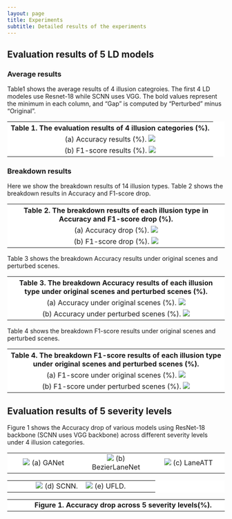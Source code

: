 ```yaml
---
layout: page
title: Experiments
subtitle: Detailed results of the experiments
---
```


## Evaluation results of 5 LD models 

### Average results

Table1 shows the average results of 4 illusion categroies. The first 4 LD modeles use Resnet-18 while SCNN uses VGG. The bold values represent the minimum in each column, and “Gap” is computed by “Perturbed” minus “Original”.

<div>
<table border="0" style="max-width:100%; border-collapse: collapse; text-align:center; background: rgb(255, 255, 255);">
    <col align="center" width="100%">
    <tr style="border: none">
        <th style="background: rgb(255, 255, 255);text-align:center; border: none">Table 1. The evaluation results of 4 illusion categories (%).</th>
    </tr>
    <tr style="border: none">
        <td style="background: rgb(255, 255, 255);text-align:center;border: none">
            (a) Accuracy results (%).
            <img src="./assets/img/acc.png">
        </td>
    </tr>
    <tr style="border: none">
        <td style="background: rgb(255, 255, 255);text-align:center;border: none">
            (b) F1-score results (%).
            <img src="./assets/img/f1.png">
        </td>
    </tr>
</table>
</div>


### Breakdown results

Here we show the breakdown results of 14 illusion types.
Table 2 shows the breakdown results in Accuracy and F1-score drop.

<div>
<table border="0" style="max-width:100%; border-collapse: collapse; text-align:center; background: rgb(255, 255, 255);">
    <col align="center" width="100%">
    <tr style="border: none">
        <th style="background: rgb(255, 255, 255);text-align:center; border: none">Table 2. The breakdown results of each illusion type in Accuracy and F1-score drop (%).</th>
    </tr>
    <tr style="border: none">
        <td style="background: rgb(255, 255, 255);text-align:center;border: none">
            (a) Accuracy drop (%).
            <img src="./assets/img/acc_drop.png">
        </td>
    </tr>
    <tr style="border: none">
        <td style="background: rgb(255, 255, 255);text-align:center;border: none">
            (b) F1-score drop (%).
            <img src="./assets/img/f1_drop.png">
        </td>
    </tr>
</table>
</div>

Table 3 shows the breakdown Accuracy results under original scenes and perturbed scenes.

<div>
<table border="0" style="max-width:100%; border-collapse: collapse; text-align:center; background: rgb(255, 255, 255);">
    <col align="center" width="100%">
    <tr style="border: none">
        <th style="background: rgb(255, 255, 255);text-align:center; border: none">Table 3. The breakdown Accuracy results of each illusion type under original scenes and perturbed scenes (%).</th>
    </tr>
    <tr style="border: none">
        <td style="background: rgb(255, 255, 255);text-align:center;border: none">
            (a) Accuracy under original scenes (%).
            <img src="./assets/img/acc_original.png">
        </td>
    </tr>
    <tr style="border: none">
        <td style="background: rgb(255, 255, 255);text-align:center;border: none">
            (b) Accuracy under perturbed scenes (%).
            <img src="./assets/img/acc_perturbed.png">
        </td>
    </tr>
</table>
</div>

Table 4 shows the breakdown F1-score results under original scenes and perturbed scenes.

<div>
<table border="0" style="max-width:100%; border-collapse: collapse; text-align:center; background: rgb(255, 255, 255);">
    <col align="center" width="100%">
    <tr style="border: none">
        <th style="background: rgb(255, 255, 255);text-align:center; border: none">Table 4. The breakdown F1-score results of each illusion type under original scenes and perturbed scenes (%).</th>
    </tr>
    <tr style="border: none">
        <td style="background: rgb(255, 255, 255);text-align:center;border: none">
            (a) F1-score under original scenes (%).
            <img src="./assets/img/f1_original.png">
        </td>
    </tr>
    <tr style="border: none">
        <td style="background: rgb(255, 255, 255);text-align:center;border: none">
            (b) F1-score under perturbed scenes (%).
            <img src="./assets/img/f1_perturbed.png">
        </td>
    </tr>
</table>
</div>

## Evaluation results of 5 severity levels

Figure 1 shows the Accuracy drop of various models using ResNet-18 backbone (SCNN uses VGG backbone) across different severity levels under 4 illusion categories.

<div>
<table border="0" style="max-width:100%; border-collapse: collapse; text-align:center; background: rgb(255, 255, 255);">
    <col align="center" width="33%">
    <col align="center" width="33%">
    <col align="center" width="33%">
    <tr style="border: none">
        <td style="background: rgb(255, 255, 255);text-align:center;border: none">
            <img src="./assets/img/ganet-final_exp_res18_s8.png">
            (a) GANet
        </td>
        <td style="background: rgb(255, 255, 255);text-align:center;border: none">
            <img src="./assets/img/ganet-final_exp_res18_s8.png">
            (b) BezierLaneNet
        </td>
        <td style="background: rgb(255, 255, 255);text-align:center;border: none">
            <img src="./assets/img/ganet-final_exp_res18_s8.png">
            (c) LaneATT
        </td>
    </tr>
</table>
</div>

<div>
<table border="0" style="max-width:100%; border-collapse: collapse; text-align:center; background: rgb(255, 255, 255);">
    <col align="center" width="17%">
    <col align="center" width="33%">
    <col align="center" width="33%">
    <col align="center" width="17%">
    <tr style="border: none">
        <td style="background: rgb(255, 255, 255);text-align:center;border: none">
        </td>
        <td style="background: rgb(255, 255, 255);text-align:center;border: none">
            <img src="./assets/img/SCNN-vgg16.png">
            (d) SCNN.
        </td>
        <td style="background: rgb(255, 255, 255);text-align:center;border: none">
            <img src="./assets/img/SCNN-vgg16.png">
            (e) UFLD.
        </td>
        <td style="background: rgb(255, 255, 255);text-align:center;border: none">
        </td>
    </tr>
</table>
</div>
<div>
<table border="0" style="max-width:100%; border-collapse: collapse; text-align:center; background: rgb(255, 255, 255);">
    <col align="center" width="10%">
    <col align="center" width="80%">
    <col align="center" width="10%">
    <tr style="border: none">
        <td style="background: rgb(255, 255, 255);text-align:center;border: none">
        </td>
        <td style="background: rgb(255, 255, 255);text-align:center; border: none;" width="100%">
        <strong>Figure 1. Accuracy drop across 5 severity levels(%).</strong>
        </td>
        <td style="background: rgb(255, 255, 255);text-align:center;border: none">
        </td>
    </tr>
</table>
</div>
